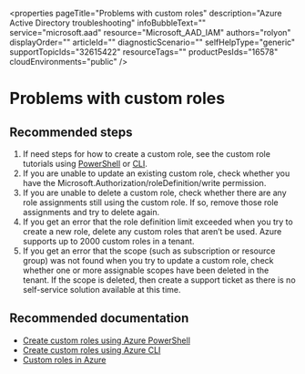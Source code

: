 <properties
    pageTitle="Problems with custom roles"
    description="Azure Active Directory troubleshooting"
    infoBubbleText=""
    service="microsoft.aad"
    resource="Microsoft_AAD_IAM"
    authors="rolyon"
    displayOrder=""
    articleId=""
    diagnosticScenario=""
    selfHelpType="generic"
    supportTopicIds="32615422"
    resourceTags=""
    productPesIds="16578"​
    cloudEnvironments="public"
/>

# Problems with custom roles

## Recommended steps

1. If need steps for how to create a custom role, see the custom role tutorials using [PowerShell](https://docs.microsoft.com/azure/role-based-access-control/tutorial-custom-role-powershell) or [CLI](https://docs.microsoft.com/azure/role-based-access-control/tutorial-custom-role-cli).
1. If you are unable to update an existing custom role, check whether you have the Microsoft.Authorization/roleDefinition/write permission.
1. If you are unable to delete a custom role, check whether there are any role assignments still using the custom role. If so, remove those role assignments and try to delete again.
1. If you get an error that the role definition limit exceeded when you try to create a new role, delete any custom roles that aren’t be used. Azure supports up to 2000 custom roles in a tenant.
1. If you get an error that the scope (such as subscription or resource group) was not found when you try to update a custom role, check whether one or more assignable scopes have been deleted in the tenant. If the scope is deleted, then create a support ticket as there is no self-service solution available at this time.

## Recommended documentation

- [Create custom roles using Azure PowerShell](https://docs.microsoft.com/azure/role-based-access-control/custom-roles-powershell)
- [Create custom roles using Azure CLI](https://docs.microsoft.com/azure/role-based-access-control/custom-roles-cli)
- [Custom roles in Azure](https://docs.microsoft.com/azure/role-based-access-control/custom-roles)
